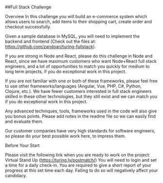 ##Full Stack Challenge

Overview
In this challenge you will build an e-commerce system which allows users to search, add items to their shopping cart, create order and checkout successfully.

Given a sample database in MySQL, you will need to implement the backend and frontend (Check out the files at: https://github.com/zandoan/turing-fullstack).

If you are strong in Node and React, please do this challenge in Node and React, since we have maximum customers who want Node+React full stack engineers, and a lot of opportunities to match you quickly for medium to long term projects, if you do exceptional work in this project.

If you are not familiar with one or both of these frameworks, please feel free to use other frameworks/languages (Angular, Vue, PHP, C#, Python, Clojure, etc.). We have fewer customers interested in full stack engineers skilled in these other technologies, but they still exist and we can match you if you do exceptional work in this project.

Any advanced techniques, tools, frameworks used in the code will also give you bonus points. Please add notes in the readme file so we can easily find and evaluate them.

Our customer companies have very high standards for software engineers, so please do your best possible work here, to impress them.


Before Your Start

Please visit the following link when you are ready to work on the project: Virtual Stand Up (https://turing.ly/postmatch/)
You will need to login and set a time for a daily check-in.
You are required to give a short report of your progress at this set time each day. Failing to do so will negatively affect your candidacy.